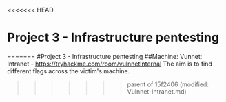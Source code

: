 <<<<<<< HEAD
# Project 3 - Infrastructure pentesting
=======
#Project 3 - Infrastructure pentesting
##Machine: Vunnet: Intranet - https://tryhackme.com/room/vulnnetinternal
The aim is to find different flags across the victim's machine. 
>>>>>>> parent of 15f2406 (modified:   Vulnnet-Intranet.md)
